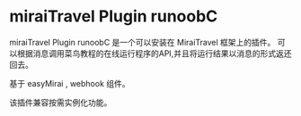 # miraiTravel Plugin runoobC 

miraiTravel Plugin runoobC 是一个可以安装在 MiraiTravel 框架上的插件。
可以根据消息调用菜鸟教程的在线运行程序的API,并且将运行结果以消息的形式返还回去。

基于 easyMirai , webhook 组件。

该插件兼容按需实例化功能。
